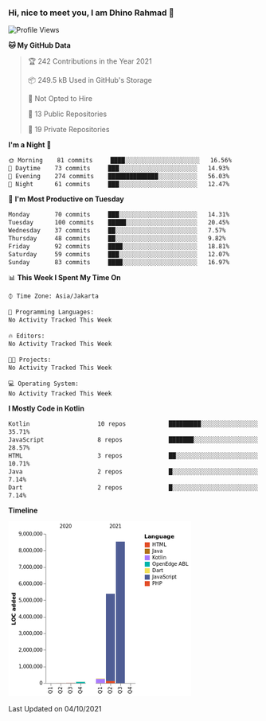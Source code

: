 ### Hi, nice to meet you, I am Dhino Rahmad 👋
<!--START_SECTION:waka-->
![Profile Views](http://img.shields.io/badge/Profile%20Views-4-blue)

**🐱 My GitHub Data** 

> 🏆 242 Contributions in the Year 2021
 > 
> 📦 249.5 kB Used in GitHub's Storage 
 > 
> 🚫 Not Opted to Hire
 > 
> 📜 13 Public Repositories 
 > 
> 🔑 19 Private Repositories  
 > 
**I'm a Night 🦉** 

```text
🌞 Morning    81 commits     ████░░░░░░░░░░░░░░░░░░░░░   16.56% 
🌆 Daytime    73 commits     ███░░░░░░░░░░░░░░░░░░░░░░   14.93% 
🌃 Evening    274 commits    ██████████████░░░░░░░░░░░   56.03% 
🌙 Night      61 commits     ███░░░░░░░░░░░░░░░░░░░░░░   12.47%

```
📅 **I'm Most Productive on Tuesday** 

```text
Monday       70 commits     ███░░░░░░░░░░░░░░░░░░░░░░   14.31% 
Tuesday      100 commits    █████░░░░░░░░░░░░░░░░░░░░   20.45% 
Wednesday    37 commits     ██░░░░░░░░░░░░░░░░░░░░░░░   7.57% 
Thursday     48 commits     ██░░░░░░░░░░░░░░░░░░░░░░░   9.82% 
Friday       92 commits     ████░░░░░░░░░░░░░░░░░░░░░   18.81% 
Saturday     59 commits     ███░░░░░░░░░░░░░░░░░░░░░░   12.07% 
Sunday       83 commits     ████░░░░░░░░░░░░░░░░░░░░░   16.97%

```


📊 **This Week I Spent My Time On** 

```text
⌚︎ Time Zone: Asia/Jakarta

💬 Programming Languages: 
No Activity Tracked This Week

🔥 Editors: 
No Activity Tracked This Week

🐱‍💻 Projects: 
No Activity Tracked This Week

💻 Operating System: 
No Activity Tracked This Week

```

**I Mostly Code in Kotlin** 

```text
Kotlin                   10 repos            █████████░░░░░░░░░░░░░░░░   35.71% 
JavaScript               8 repos             ███████░░░░░░░░░░░░░░░░░░   28.57% 
HTML                     3 repos             ██░░░░░░░░░░░░░░░░░░░░░░░   10.71% 
Java                     2 repos             █░░░░░░░░░░░░░░░░░░░░░░░░   7.14% 
Dart                     2 repos             █░░░░░░░░░░░░░░░░░░░░░░░░   7.14%

```


**Timeline**

![Chart not found](https://raw.githubusercontent.com/Dhino12/Dhino12/master/charts/bar_graph.png) 


 Last Updated on 04/10/2021
<!--END_SECTION:waka-->
 

